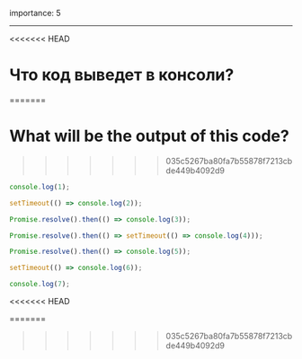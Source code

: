 importance: 5

---

<<<<<<< HEAD
# Что код выведет в консоли?
=======
# What will be the output of this code?
>>>>>>> 035c5267ba80fa7b55878f7213cbde449b4092d9

```js
console.log(1);

setTimeout(() => console.log(2));

Promise.resolve().then(() => console.log(3));

Promise.resolve().then(() => setTimeout(() => console.log(4)));

Promise.resolve().then(() => console.log(5));

setTimeout(() => console.log(6));

console.log(7);
```
<<<<<<< HEAD

=======
>>>>>>> 035c5267ba80fa7b55878f7213cbde449b4092d9
